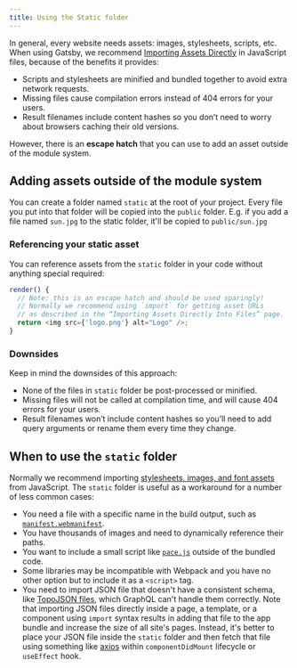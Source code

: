 ```yaml
---
title: Using the Static folder
---
```


In general, every website needs assets: images, stylesheets, scripts, etc. When using Gatsby, we recommend
[Importing Assets Directly](/docs/importing-assets-into-files/) in JavaScript files, because of the benefits it provides:

- Scripts and stylesheets are minified and bundled together to avoid extra network requests.
- Missing files cause compilation errors instead of 404 errors for your users.
- Result filenames include content hashes so you don’t need to worry about browsers caching their old versions.

However, there is an **escape hatch** that you can use to add an asset outside of the module system.

## Adding assets outside of the module system

You can create a folder named `static` at the root of your project. Every file you put into that folder will be copied into the `public` folder. E.g. if you add a file named `sun.jpg` to the static folder, it'll be copied to `public/sun.jpg`

### Referencing your static asset

You can reference assets from the `static` folder in your code without anything special required:

```js
render() {
  // Note: this is an escape hatch and should be used sparingly!
  // Normally we recommend using `import` for getting asset URLs
  // as described in the “Importing Assets Directly Into Files” page.
  return <img src={'logo.png'} alt="Logo" />;
}
```

### Downsides

Keep in mind the downsides of this approach:

- None of the files in `static` folder be post-processed or minified.
- Missing files will not be called at compilation time, and will cause 404 errors for your users.
- Result filenames won’t include content hashes so you’ll need to add query arguments or rename them every time they change.

## When to use the `static` folder

Normally we recommend importing [stylesheets, images, and font assets](/docs/importing-assets-into-files/) from JavaScript. The `static`
folder is useful as a workaround for a number of less common cases:

- You need a file with a specific name in the build output, such as
  [`manifest.webmanifest`](https://developer.mozilla.org/en-US/docs/Web/Manifest).
- You have thousands of images and need to dynamically reference their paths.
- You want to include a small script like
  [`pace.js`](http://github.hubspot.com/pace/docs/welcome/) outside of the
  bundled code.
- Some libraries may be incompatible with Webpack and you have no other option but to include it as a `<script>` tag.
- You need to import JSON file that doesn't have a consistent schema, like [TopoJSON files](https://en.wikipedia.org/wiki/GeoJSON#TopoJSON), which GraphQL can't handle them correctly. Note that importing JSON files directly inside a page, a template, or a component using `import` syntax results in adding that file to the app bundle and increase the size of all site's pages. Instead, it's better to place your JSON file inside the `static` folder and then fetch that file using something like [axios](https://github.com/axios/axios/) within `componentDidMount` lifecycle or `useEffect` hook.
